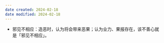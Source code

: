 ```yaml
---
date created: 2024-02-18
date modified: 2024-02-18
---
```

- 邪见不相应：造恶时，认为将会带来恶果；认为业力、果报存在，该不善心就是「邪见不相应」。      
